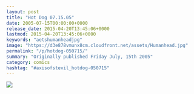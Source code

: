 ```yaml
---
layout: post
title: "Hot Dog 07.15.05"
date: 2005-07-15T00:00:00+0000
release_date: 2015-04-20T13:45:06+0000
lastmod: 2015-04-20T13:45:06+0000
keywords: "aetshumanheadjpg"
image: "https://d3e878vmunx8cm.cloudfront.net/assets/Humanhead.jpg"
permalink: "/p/hotdog-050715/"
summary: "Originally published Friday July, 15th 2005"
category: comics
hashtag: "#axisofstevil_hotdog-050715"
---
```


![](https://d3e878vmunx8cm.cloudfront.net/assets/Humanhead.jpg)
